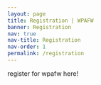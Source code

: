 ```yaml
---
layout: page
title: Registration | WPAFW
banner: Registration
nav: true
nav-title: Registration
nav-order: 1
permalink: /registration
---
```


register for wpafw here!